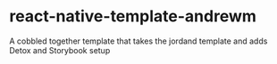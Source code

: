 # react-native-template-andrewm
A cobbled together template that takes the jordand template and adds Detox and Storybook setup
